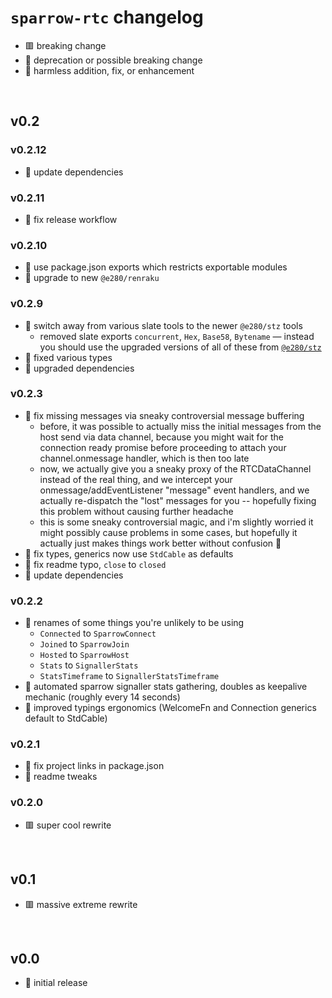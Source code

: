 
# `sparrow-rtc` changelog
- 🟥 breaking change
- 🔶 deprecation or possible breaking change
- 🍏 harmless addition, fix, or enhancement

<br/>

## v0.2

### v0.2.12
- 🍏 update dependencies

### v0.2.11
- 🍏 fix release workflow

### v0.2.10
- 🔶 use package.json exports which restricts exportable modules
- 🍏 upgrade to new `@e280/renraku`

### v0.2.9
- 🔶 switch away from various slate tools to the newer `@e280/stz` tools
  - removed slate exports `concurrent`, `Hex`, `Base58`, `Bytename` — instead you should use the upgraded versions of all of these from [`@e280/stz`](https://github.com/e280/stz)
- 🍏 fixed various types
- 🍏 upgraded dependencies

### v0.2.3
- 🔶 fix missing messages via sneaky controversial message buffering
  - before, it was possible to actually miss the initial messages from the host send via data channel, because you might wait for the connection ready promise before proceeding to attach your channel.onmessage handler, which is then too late
  - now, we actually give you a sneaky proxy of the RTCDataChannel instead of the real thing, and we intercept your onmessage/addEventListener "message" event handlers, and we actually re-dispatch the "lost" messages for you -- hopefully fixing this problem without causing further headache
  - this is some sneaky controversial magic, and i'm slightly worried it might possibly cause problems in some cases, but hopefully it actually just makes things work better without confusion 🤷
- 🍏 fix types, generics now use `StdCable` as defaults
- 🍏 fix readme typo, `close` to `closed`
- 🍏 update dependencies

### v0.2.2
- 🔶 renames of some things you're unlikely to be using
  - `Connected` to `SparrowConnect`
  - `Joined` to `SparrowJoin`
  - `Hosted` to `SparrowHost`
  - `Stats` to `SignallerStats`
  - `StatsTimeframe` to `SignallerStatsTimeframe`
- 🍏 automated sparrow signaller stats gathering, doubles as keepalive mechanic (roughly every 14 seconds)
- 🍏 improved typings ergonomics (WelcomeFn and Connection generics default to StdCable)

### v0.2.1
- 🍏 fix project links in package.json
- 🍏 readme tweaks

### v0.2.0
- 🟥 super cool rewrite

<br/>

## v0.1
- 🟥 massive extreme rewrite

<br/>

## v0.0
- 🍏 initial release

